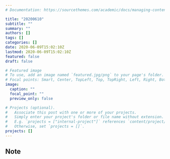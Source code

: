 ```yaml
---
# Documentation: https://sourcethemes.com/academic/docs/managing-content/

title: "20200610"
subtitle: ""
summary: ""
authors: []
tags: []
categories: []
date: 2020-06-09T15:02:10Z
lastmod: 2020-06-09T15:02:10Z
featured: false
draft: false

# Featured image
# To use, add an image named `featured.jpg/png` to your page's folder.
# Focal points: Smart, Center, TopLeft, Top, TopRight, Left, Right, BottomLeft, Bottom, BottomRight.
image:
  caption: ""
  focal_point: ""
  preview_only: false

# Projects (optional).
#   Associate this post with one or more of your projects.
#   Simply enter your project's folder or file name without extension.
#   E.g. `projects = ["internal-project"]` references `content/project/deep-learning/index.md`.
#   Otherwise, set `projects = []`.
projects: []
---
```


## Note


